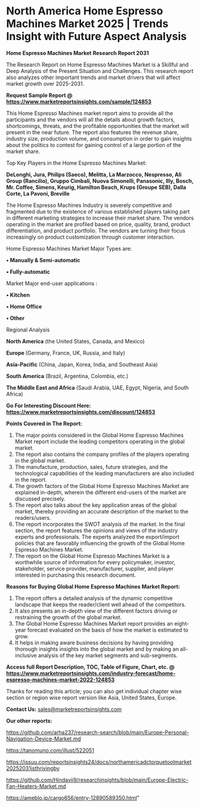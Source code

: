 # North America Home Espresso Machines Market 2025 | Trends Insight with Future Aspect Analysis

<strong>Home Espresso Machines Market Research Report 2031</strong>

The Research Report on Home Espresso Machines Market is a Skillful and Deep Analysis of the Present Situation and Challenges. This research report also analyzes other important trends and market drivers that will affect market growth over 2025-2031.

<strong>Request Sample Report @ <a href=https://www.marketreportsinsights.com/sample/124853>https://www.marketreportsinsights.com/sample/124853</a></strong>

This Home Espresso Machines market report aims to provide all the participants and the vendors will all the details about growth factors, shortcomings, threats, and the profitable opportunities that the market will present in the near future. The report also features the revenue share, industry size, production volume, and consumption in order to gain insights about the politics to contest for gaining control of a large portion of the market share.

Top Key Players in the Home Espresso Machines Market:

<strong>DeLonghi, Jura, Philips (Saeco), Melitta, La Marzocco, Nespresso, Ali Group (Rancilio), Gruppo Cimbali, Nuova Simonelli, Panasonic, Illy, Bosch, Mr. Coffee, Simens, Keurig, Hamilton Beach, Krups (Groupe SEB), Dalla Corte, La Pavoni, Breville</strong>

The Home Espresso Machines Industry is severely competitive and fragmented due to the existence of various established players taking part in different marketing strategies to increase their market share. The vendors operating in the market are profiled based on price, quality, brand, product differentiation, and product portfolio. The vendors are turning their focus increasingly on product customization through customer interaction.

Home Espresso Machines Market Major Types are:

<strong>• Manually & Semi-automatic

• Fully-automatic</strong>

Market Major end-user applications :

<strong>• Kitchen

• Home Office

• Other</strong>

Regional Analysis

</u><strong><b>North America</b></strong> (the United States, Canada, and Mexico)

<strong><b>Europe </b></strong>(Germany, France, UK, Russia, and Italy)

<strong><b>Asia-Pacific</b></strong> (China, Japan, Korea, India, and Southeast Asia)

<strong><b>South America</b></strong> (Brazil, Argentina, Colombia, etc.)

<strong><b>The Middle East and Africa</b></strong> (Saudi Arabia, UAE, Egypt, Nigeria, and South Africa)

<strong>Go For Interesting Discount Here: <a href=https://www.marketreportsinsights.com/discount/124853>https://www.marketreportsinsights.com/discount/124853</a></strong>

<strong>Points Covered in The Report:</strong>
<ol>
  <li>The major points considered in the Global Home Espresso Machines Market report include the leading competitors operating in the global market.</li>
  <li>The report also contains the company profiles of the players operating in the global market.</li>
  <li>The manufacture, production, sales, future strategies, and the technological capabilities of the leading manufacturers are also included in the report.</li>
  <li>The growth factors of the Global Home Espresso Machines Market are explained in-depth, wherein the different end-users of the market are discussed precisely.</li>
  <li>The report also talks about the key application areas of the global market, thereby providing an accurate description of the market to the readers/users.</li>
  <li>The report incorporates the SWOT analysis of the market. In the final section, the report features the opinions and views of the industry experts and professionals. The experts analyzed the export/import policies that are favorably influencing the growth of the Global Home Espresso Machines Market.</li>
  <li>The report on the Global Home Espresso Machines Market is a worthwhile source of information for every policymaker, investor, stakeholder, service provider, manufacturer, supplier, and player interested in purchasing this research document.</li>
</ol>
<strong>Reasons for Buying Global Home Espresso Machines Market Report:</strong>

<ol>
  <li>The report offers a detailed analysis of the dynamic competitive landscape that keeps the reader/client well ahead of the competitors.</li>
  <li>It also presents an in-depth view of the different factors driving or restraining the growth of the global market.</li>
  <li>The Global Home Espresso Machines Market report provides an eight-year forecast evaluated on the basis of how the market is estimated to grow.</li>
  <li>It helps in making aware business decisions by having providing thorough insights insights into the global market and by making an all-inclusive analysis of the key market segments and sub-segments.</li>
</ol>
<strong>Access full Report Description, TOC, Table of Figure, Chart, etc. @ <a href=https://www.marketreportsinsights.com/industry-forecast/home-espresso-machines-market-2022-124853>https://www.marketreportsinsights.com/industry-forecast/home-espresso-machines-market-2022-124853</a></strong>


Thanks for reading this article; you can also get individual chapter wise section or region wise report version like Asia, United States, Europe.

<strong>Contact Us:</strong>
sales@marketreportsinsights.com

<strong>Our other reports:</strong>

<a href=https://github.com/arha237/research-search/blob/main/Europe-Personal-Navigation-Device-Market.md>https://github.com/arha237/research-search/blob/main/Europe-Personal-Navigation-Device-Market.md</a>

<a href=https://tanomuno.com/illust/522051>https://tanomuno.com/illust/522051</a>

<a href=https://issuu.com/reportsinsights24/docs/northamericadctorquetoolmarket20252031isthrivingby>https://issuu.com/reportsinsights24/docs/northamericadctorquetoolmarket20252031isthrivingby</a>

<a href=https://github.com/Hindavii9/researchinsights/blob/main/Europe-Electric-Fan-Heaters-Market.md>https://github.com/Hindavii9/researchinsights/blob/main/Europe-Electric-Fan-Heaters-Market.md</a>

<a href=https://ameblo.jp/cargo656/entry-12890589350.html>https://ameblo.jp/cargo656/entry-12890589350.html</a>"
